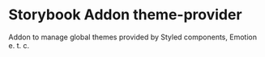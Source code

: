 # Storybook Addon theme-provider

Addon to manage global themes provided by Styled components, Emotion e. t. c.

